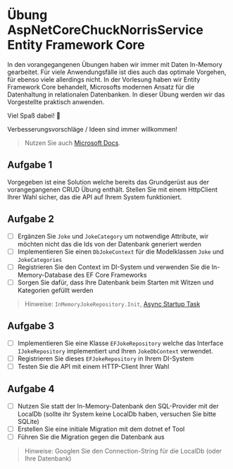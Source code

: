 # Übung AspNetCoreChuckNorrisService Entity Framework Core

In den vorangegangenen Übungen haben wir immer mit Daten In-Memory gearbeitet. Für viele Anwendungsfälle ist dies auch das optimale Vorgehen, für ebenso viele allerdings nicht. In der Vorlesung haben wir Entity Framework Core behandelt, Microsofts modernen Ansatz für die Datenhaltung in relationalen Datenbanken. In dieser Übung werden wir das Vorgestellte praktisch anwenden.

Viel Spaß dabei! :tada:

Verbesserungsvorschläge / Ideen sind immer willkommen!

> Nutzen Sie auch [Microsoft Docs](https://docs.microsoft.com).

## Aufgabe 1

Vorgegeben ist eine Solution welche bereits das Grundgerüst aus der vorangegangenen CRUD Übung enthält. Stellen Sie mit einem HttpClient Ihrer Wahl sicher, das die API auf Ihrem System funktioniert.

## Aufgabe 2

- [ ] Ergänzen Sie `Joke` und `JokeCategory` um notwendige Attribute, wir möchten nicht das die Ids von der Datenbank generiert werden
- [ ] Implementieren Sie einen `DbJokeContext` für die Modelklassen `Joke` und `JokeCategories`
- [ ] Registrieren Sie den Context im DI-System und verwenden Sie die In-Memory-Database des EF Core Frameworks
- [ ] Sorgen Sie dafür, dass Ihre Datenbank beim Starten mit Witzen und Kategorien gefüllt werden

> Hinweise: `InMemoryJokeRepository.Init`, [Async Startup Task](https://andrewlock.net/running-async-tasks-on-app-startup-in-asp-net-core-part-2/)

## Aufgabe 3

- [ ] Implementieren Sie eine Klasse `EFJokeRepository` welche das Interface `IJokeRepository` implementiert und Ihren `JokeDbContext` verwendet.
- [ ] Registrieren Sie dieses `EFJokeRepository` in Ihrem DI-System
- [ ] Testen Sie die API mit einem HTTP-Client Ihrer Wahl

## Aufgabe 4

- [ ] Nutzen Sie statt der In-Memory-Datenbank den SQL-Provider mit der LocalDb (sollte ihr System keine LocalDb haben, versuchen Sie bitte SQLite)
- [ ] Erstellen Sie eine initiale Migration mit dem dotnet ef Tool
- [ ] Führen Sie die Migration gegen die Datenbank aus

> Hinweise: Googlen Sie den Connection-String für die LocalDb (oder Ihre Datenbank)